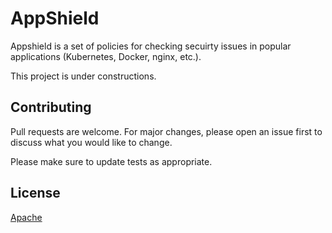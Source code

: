 # AppShield

Appshield is a set of policies for checking secuirty issues in popular applications (Kubernetes, Docker, nginx, etc.).

This project is under constructions.

## Contributing
Pull requests are welcome. For major changes, please open an issue first to discuss what you would like to change.

Please make sure to update tests as appropriate.

## License
[Apache](https://choosealicense.com/licenses/apache-2.0/)
